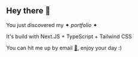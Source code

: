 ## Hey there 👋

You just discovered my ✦ *portfolio* ✦

It's build with Next.JS + TypeScript + Tailwind CSS

You can hit me up by email [📧](mailto:bacqueyrisses@proton.me), enjoy your day :)
